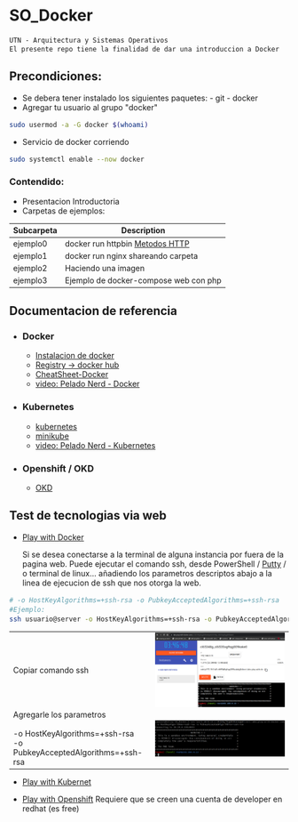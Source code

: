 # SO_Docker

	UTN - Arquitectura y Sistemas Operativos
	El presente repo tiene la finalidad de dar una introduccion a Docker

## Precondiciones:

- Se debera tener instalado los siguientes paquetes:
		- git
		- docker
- Agregar tu usuario al grupo "docker"
```sh
sudo usermod -a -G docker $(whoami)
```
- Servicio de docker corriendo 
```sh
sudo systemctl enable --now docker
```


### Contendido:
 - Presentacion Introductoria
 - Carpetas de ejemplos:

| Subcarpeta 	   | Description 										|
| ------          | ------ 											|
| ejemplo0 | docker run httpbin [Metodos HTTP](https://es.wikibooks.org/wiki/M%C3%A9todos_HTTP) |
| ejemplo1 			| docker run nginx shareando carpeta 		|
| ejemplo2 			| Haciendo una imagen 							|
| ejemplo3		 	| Ejemplo de docker-compose web con php 	|


## Documentacion de referencia 

- ### Docker
  - [Instalacion de docker](https://docs.docker.com/engine/install)
  - [Registry -> docker hub](https://hub.docker.com/)
  - [CheatSheet-Docker](https://dockerlabs.collabnix.com/docker/cheatsheet)
  - [video: Pelado Nerd - Docker](https://www.youtube.com/watch?v=CV_Uf3Dq-EU&t=2867s)
- ### Kubernetes
  - [kubernetes](https://kubernetes.io/)
  - [minikube](https://minikube.sigs.k8s.io/docs/start/)
  - [video: Pelado Nerd - Kubernetes](https://www.youtube.com/watch?v=CV_Uf3Dq-EU&t=2867s)
 
- ### Openshift / OKD
  - [OKD](https://www.okd.io/)


## Test de tecnologias via web
  - [Play with Docker](https://labs.play-with-docker.com/)
  
    Si se desea conectarse a la terminal de alguna instancia por fuera de la pagina web.
    Puede ejecutar el comando ssh, desde PowerShell / [Putty](https://www.putty.org) / o terminal de linux... añadiendo los parametros descriptos abajo a la linea de ejecucion de ssh que nos otorga la web.
```sh
# -o HostKeyAlgorithms=+ssh-rsa -o PubkeyAcceptedAlgorithms=+ssh-rsa
#Ejemplo:
ssh usuario@server -o HostKeyAlgorithms=+ssh-rsa -o PubkeyAcceptedAlgorithms=+ssh-rsa
```
<div>
<table >
<td> Copiar comando ssh </td>
<td> <img src="./img/play-with-docker_01.png" width="1080" align="left" > </td>  
<tr> </tr>
<td> Agregarle los parametros <br><br> -o HostKeyAlgorithms=+ssh-rsa <br> -o PubkeyAcceptedAlgorithms=+ssh-rsa</td>  
<td> <img src="./img/play-with-docker_02.png" width="1080" align="left" > </td>
</table>
</div>

  - [Play with Kubernet](https://labs.play-with-k8s.com/)


  - [Play with Openshift](https://developers.redhat.com/developer-sandbox/activities/learn-kubernetes-using-red-hat-developer-sandbox-openshift)
 Requiere que se creen una cuenta de developer en redhat (es free)
 